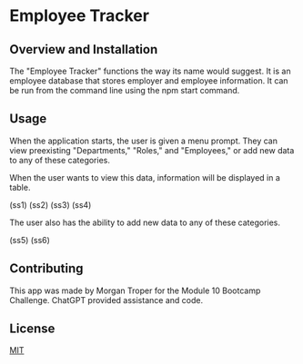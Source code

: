 # Employee Tracker

## Overview and Installation

The "Employee Tracker" functions the way its name would suggest. It is an employee database that stores employer and employee information. It can be run from the command line using the npm start command.

## Usage

When the application starts, the user is given a menu prompt. They can view preexisting "Departments," "Roles," and "Employees," or add new data to any of these categories.

When the user wants to view this data, information will be displayed in a table.

(ss1)
(ss2)
(ss3)
(ss4)

The user also has the ability to add new data to any of these categories.

(ss5)
(ss6)

## Contributing

This app was made by Morgan Troper for the Module 10 Bootcamp Challenge. ChatGPT provided assistance and code.

## License
[MIT](https://choosealicense.com/licenses/mit/)
